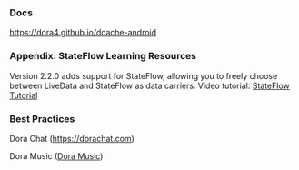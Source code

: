 ### Docs

https://dora4.github.io/dcache-android

### Appendix: StateFlow Learning Resources

Version 2.2.0 adds support for StateFlow, allowing you to freely choose between LiveData and StateFlow as data carriers.
Video tutorial: [StateFlow Tutorial](https://www.youtube.com/watch?v=SP_btJHXqN8)

### Best Practices

Dora Chat (https://dorachat.com)

Dora Music ([Dora Music](https://github.com/dora4/DoraMusic))
